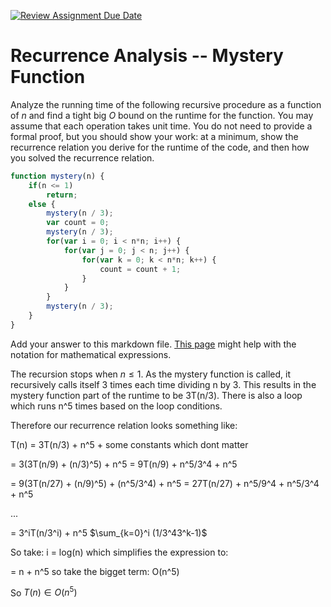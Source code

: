 [![Review Assignment Due Date](https://classroom.github.com/assets/deadline-readme-button-24ddc0f5d75046c5622901739e7c5dd533143b0c8e959d652212380cedb1ea36.svg)](https://classroom.github.com/a/OlW38W4k)
# Recurrence Analysis -- Mystery Function

Analyze the running time of the following recursive procedure as a function of
$n$ and find a tight big $O$ bound on the runtime for the function. You may
assume that each operation takes unit time. You do not need to provide a formal
proof, but you should show your work: at a minimum, show the recurrence relation
you derive for the runtime of the code, and then how you solved the recurrence
relation.

```javascript
function mystery(n) {
    if(n <= 1)
        return;
    else {
        mystery(n / 3);
        var count = 0;
        mystery(n / 3);
        for(var i = 0; i < n*n; i++) {
            for(var j = 0; j < n; j++) {
                for(var k = 0; k < n*n; k++) {
                    count = count + 1;
                }
            }
        }
        mystery(n / 3);
    }
}
```

Add your answer to this markdown file. [This
page](https://docs.github.com/en/get-started/writing-on-github/working-with-advanced-formatting/writing-mathematical-expressions)
might help with the notation for mathematical expressions.

The recursion stops when $n \le 1$. As the mystery function is called, it recursively calls 
itself 3 times each time dividing n by 3. This results in the mystery function part of the 
runtime to be 3T(n/3).
There is also a loop which runs n^5 times based on the loop conditions.

Therefore our recurrence relation looks something like:

T(n) = 3T(n/3) + n^5 + some constants which dont matter
    
   = 3(3T(n/9) + (n/3)^5) + n^5 = 9T(n/9) + n^5/3^4 + n^5
         
   = 9(3T(n/27) + (n/9)^5) + (n^5/3^4) + n^5 = 27T(n/27) + n^5/9^4 + n^5/3^4 + n^5
         
 ...
 
   = 3^iT(n/3^i) + n^5 $\sum_{k=0}^i (1/3^43^k-1)$
         
So take: i = log(n) which simplifies the expression to:
    
   = n + n^5 so take the bigget term: O(n^5)

So $T(n) \in O(n^5)$

